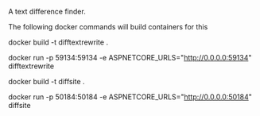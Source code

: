 A text difference finder.

The following docker commands will build containers for this


docker build -t difftextrewrite .

docker run -p 59134:59134 -e ASPNETCORE_URLS="http://0.0.0.0:59134" difftextrewrite

docker build -t diffsite .

docker run -p 50184:50184 -e ASPNETCORE_URLS="http://0.0.0.0:50184" diffsite

